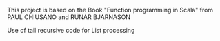 This project is based on the Book "Function programming in Scala" from PAUL CHIUSANO and RÚNAR BJARNASON

Use of tail recursive code for List processing


